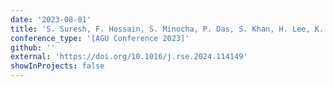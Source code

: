 ```yaml
---
date: '2023-08-01'
title: 'S. Suresh, F. Hossain, S. Minocha, P. Das, S. Khan, H. Lee, K. Andreadis, P. Oddo (2023). Satellite Earth Observations Based Tracking of Reservoir Operations for Flood Preparedness in Mountainous and High Precipitation Regions: A Case of the 2018 Kerala Floods.'
conference_type: '[AGU Conference 2023]'
github: ''
external: 'https://doi.org/10.1016/j.rse.2024.114149'
showInProjects: false
---
```

